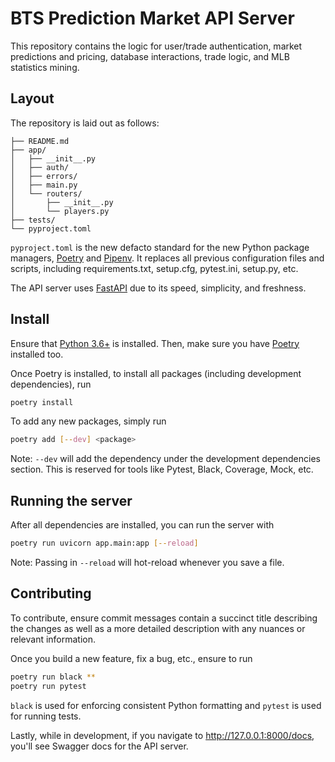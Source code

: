 # BTS Prediction Market API Server

This repository contains the logic for user/trade authentication,
market predictions and pricing, database interactions, trade logic,
and MLB statistics mining.

## Layout

The repository is laid out as follows:

```
├── README.md
├── app/
│   ├── __init__.py
│   ├── auth/
│   ├── errors/
│   ├── main.py
│   └── routers/
│       ├── __init__.py
│       └── players.py
├── tests/
└── pyproject.toml
```

`pyproject.toml` is the new defacto standard for the new Python package
managers, [Poetry](https://github.com/python-poetry/poetry)
and [Pipenv](https://github.com/pypa/pipenv). It replaces all previous configuration files and scripts, including requirements.txt, setup.cfg, pytest.ini, setup.py, etc.

The API server uses [FastAPI](https://github.com/tiangolo/fastapi) due to its speed, simplicity, and freshness.

## Install

Ensure that [Python 3.6+](https://www.python.org/downloads/) is installed.
Then, make sure you have [Poetry](https://github.com/python-poetry/poetry) installed too.

Once Poetry is installed, to install all packages (including development dependencies), run

```bash
poetry install
```

To add any new packages, simply run

```bash
poetry add [--dev] <package>
```

Note: `--dev` will add the dependency under the development dependencies
section. This is reserved for tools like Pytest, Black, Coverage, Mock, etc.

## Running the server

After all dependencies are installed, you can run the server with

```bash
poetry run uvicorn app.main:app [--reload]
```

Note: Passing in `--reload` will hot-reload whenever you save a file.

## Contributing

To contribute, ensure commit messages contain a succinct title describing
the changes as well as a more detailed description with any nuances or
relevant information.

Once you build a new feature, fix a bug, etc., ensure to run

```bash
poetry run black **
poetry run pytest
```

`black` is used for enforcing consistent Python formatting and
`pytest` is used for running tests.

Lastly, while in development, if you navigate to http://127.0.0.1:8000/docs,
you'll see Swagger docs for the API server.